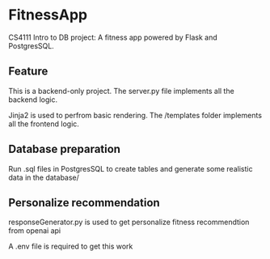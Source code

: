 # FitnessApp
CS4111 Intro to DB project: A fitness app powered by Flask and PostgresSQL. 

## Feature

This is a backend-only project. The server.py file implements all the backend logic.

Jinja2 is used to perfrom basic rendering. The /templates folder implements all the frontend logic.

## Database preparation

Run .sql files in PostgresSQL to create tables and generate some realistic data in the database/

## Personalize recommendation  

responseGenerator.py is used to get personalize fitness recommendtion from openai api 

A .env file is required to get this work



